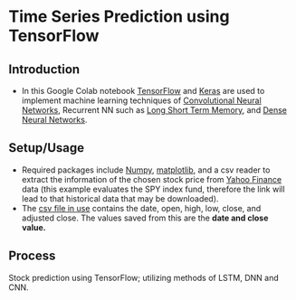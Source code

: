 # Time Series Prediction using TensorFlow

## Introduction
* In this Google Colab notebook [TensorFlow](https://www.tensorflow.org/) and [Keras](https://keras.io/) are used to implement machine learning techniques of [Convolutional Neural Networks](https://www.tensorflow.org/tutorials/images/cnn), Recurrent NN such as [Long Short Term Memory](https://www.tensorflow.org/api_docs/python/tf/keras/layers/LSTM?version=stable), and [Dense Neural Networks](https://www.tensorflow.org/api_docs/python/tf/keras/layers/Dense?version=stable).

## Setup/Usage
* Required packages include [Numpy](https://numpy.org/), [matplotlib](https://matplotlib.org/), and a csv reader to extract the information of the chosen stock price from [Yahoo Finance](https://finance.yahoo.com/quote/SPY/history?p=SPY) data (this example evaluates the SPY index fund, therefore the link will lead to that historical data that may be downloaded). 
* The [csv file in use](https://github.com/tenaciousR/Time_Series_Prediction_TF/blob/master/spy.csv) contains the date, open, high, low, close, and adjusted close. The values saved from this are the **date and close value.**

## Process

Stock prediction using TensorFlow; utilizing methods of LSTM, DNN and CNN.
